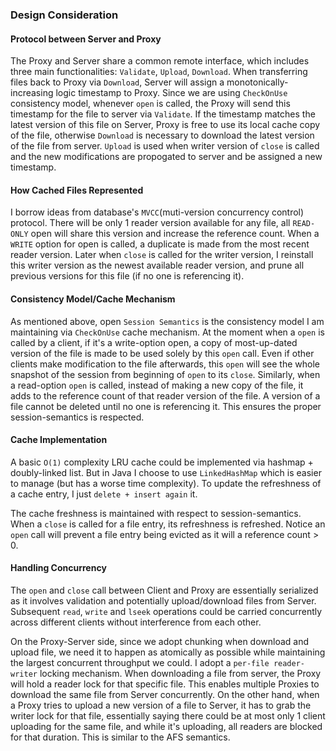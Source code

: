 ### Design Consideration

#### Protocol between Server and Proxy

The Proxy and Server share a common remote interface, which includes three main functionalities: `Validate`, `Upload`, `Download`. When transferring files back to Proxy via `Download`, Server will assign a monotonically-increasing logic timestamp to Proxy. Since we are using `CheckOnUse` consistency model, whenever `open` is called, the Proxy will send this timestamp for the file to server via `Validate`. If the timestamp matches the latest version of this file on Server, Proxy is free to use its local cache copy of the file, otherwise `Download` is necessary to download the latest version of the file from server. `Upload` is used when writer version of `close` is called and the new modifications are propogated to server and be assigned a new timestamp.

#### How Cached Files Represented


I borrow ideas from database's `MVCC`(muti-version concurrency control) protocol. There will be only 1 reader version available for any file, all `READ-ONLY` open will share this version and increase the reference count. When a `WRITE` option for open is called, a duplicate is made from the most recent reader version. Later when `close` is called for the writer version, I reinstall this writer version as the newest available reader version, and prune all previous versions for this file (if no one is referencing it).

#### Consistency Model/Cache Mechanism

As mentioned above, open `Session Semantics` is the consistency model I am maintaining via `CheckOnUse` cache mechanism. At the moment when a `open` is called by a client, if it's a write-option open, a copy of most-up-dated version of the file is made to be used solely by this `open` call. Even if other clients make modification to the file afterwards, this `open` will see the whole snapshot of the session from beginning of `open` to its `close`. Similarly, when a read-option `open` is called, instead of making a new copy of the file, it adds to the reference count of that reader version of the file. A version of a file cannot be deleted until no one is referencing it. This ensures the proper session-semantics is respected.

#### Cache Implementation

A basic `O(1)` complexity LRU cache could be implemented via hashmap + doubly-linked list. But in Java I choose to use `LinkedHashMap` which is easier to manage (but has a worse time complexity). To update the refreshness of a cache entry, I just `delete + insert again` it. 

The cache freshness is maintained with respect to session-semantics. When a `close` is called for a file entry, its refreshness is refreshed. Notice an `open` call will prevent a file entry being evicted as it will a reference count > 0.

#### Handling Concurrency

The `open` and `close` call between Client and Proxy are essentially serialized as it involves validation and potentially upload/download files from Server. Subsequent `read`, `write` and `lseek` operations could be carried concurrently across different clients without interference from each other.

On the Proxy-Server side, since we adopt chunking when download and upload file, we need it to happen as atomically as possible while maintaining the largest concurrent throughput we could. I adopt a `per-file reader-writer` locking mechanism. When downloading a file from server, the Proxy will hold a reader lock for that specific file. This enables multiple Proxies to download the same file from Server concurrently. On the other hand, when a Proxy tries to upload a new version of a file to Server, it has to grab the writer lock for that file, essentially saying there could be at most only 1 client uploading for the same file, and while it's uploading, all readers are blocked for that duration. This is similar to the AFS semantics.
